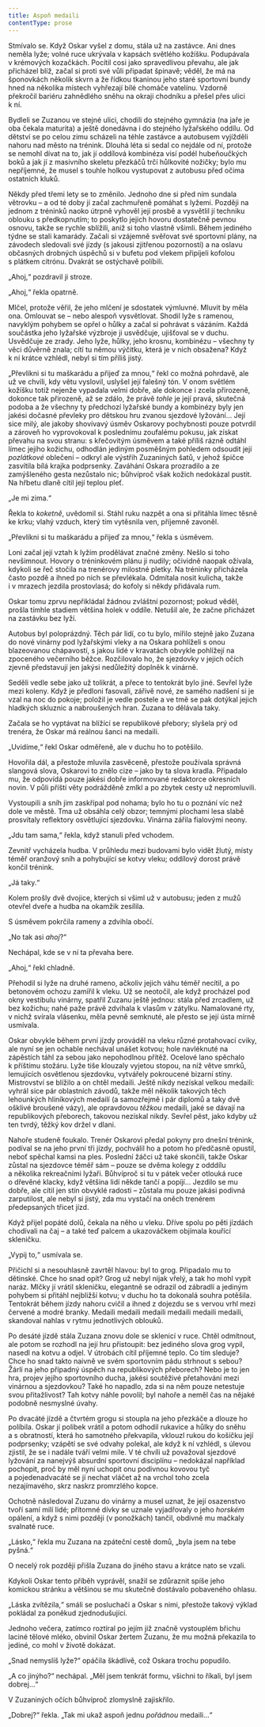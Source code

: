 ```yaml
---
title: Aspoň medaili
contentType: prose
---
```


<section>

Stmívalo se. Když Oskar vyšel z domu, stála už na zastávce. Ani dnes neměla lyže; volné ruce ukrývala v kapsách světlého kožíšku. Podupávala v krémových kozačkách. Pocítil cosi jako spravedlivou převahu, ale jak přicházel blíž, začal si proti své vůli připadat špinavě; věděl, že má na šponovkách několik skvrn a že řídkou tkaninou jeho staré sportovní bundy hned na několika místech vyhřezají bílé chomáče vatelínu. Vzdorně překročil bariéru zahnědlého sněhu na okraji chodníku a přešel přes ulici k ní.

</section>

<section>

Bydleli se Zuzanou ve stejné ulici, chodili do stejného gymnázia (na jaře je oba čekala maturita) a ještě donedávna i do stejného lyžařského oddílu. Od dětství se po celou zimu scházeli na téhle zastávce a autobusem vyjížděli nahoru nad město na trénink. Dlouhá léta si sedal co nejdále od ní, protože se nemohl dívat na to, jak jí oddílová kombinéza visí podél hubeňoučkých boků a jak jí z masivního skeletu přezkáčů trčí hůlkovité nožičky; bylo mu nepříjemné, že musel s touhle holkou vystupovat z autobusu před očima ostatních kluků.

Někdy před třemi lety se to změnilo. Jednoho dne si před ním sundala větrovku – a od té doby jí začal zachmuřeně pomáhat s lyžemi. Později na jednom z tréninků naoko útrpně vyhověl její prosbě a vysvětlil jí techniku oblouku s předkopnutím; to poskytlo jejich hovoru dostatečně pevnou osnovu, takže se rychle sblížili, aniž si toho vlastně všimli. Během jediného týdne se stali kamarády. Začali si vzájemně svěřovat své sportovní plány, na závodech sledovali své jízdy (s jakousi zjitřenou pozorností) a na oslavu občasných drobných úspěchů si v bufetu pod vlekem připíjeli kofolou s plátkem citrónu. Dvakrát se ostýchavě políbili.

</section>

<section>

„Ahoj,“ pozdravil ji stroze.

„Ahoj,“ řekla opatrně.

Mlčel, protože věřil, že jeho mlčení je sdostatek výmluvné. Mluvit by měla ona. Omlouvat se – nebo alespoň vysvětlovat. Shodil lyže s ramenou, navyklým pohybem se opřel o hůlky a začal si pohrávat s vázáním. Každá součástka jeho lyžařské výzbroje ji usvědčuje, ujišťoval se v duchu. Usvědčuje ze zrady. Jeho lyže, hůlky, jeho krosnu, kombinézu – všechny ty věci důvěrně znala; cítí tu němou výčitku, která je v nich obsažena? Když k ní krátce vzhlédl, nebyl si tím příliš jistý.

„Převlíkni si tu maškarádu a přijeď za mnou,“ řekl co možná pohrdavě, ale už ve chvíli, kdy větu vyslovil, uslyšel její falešný tón. V onom světlém kožíšku totiž nejenže vypadala velmi dobře, ale dokonce i zcela přirozeně, dokonce tak přirozeně, až se zdálo, že právě _tohle_ je její pravá, skutečná podoba a že všechny ty předchozí lyžařské bundy a kombinézy byly jen jakési dočasné převleky pro dětskou hru zvanou sjezdové lyžování… Její sice milý, ale jakoby shovívavý úsměv Oskarovy pochybnosti pouze potvrdil a zároveň ho vyprovokoval k poslednímu zoufalému pokusu, jak získat převahu na svou stranu: s křečovitým úsměvem a také příliš rázně odtáhl límec jejího kožichu, odhodlán jediným posměšným pohledem odsoudit její _pozlátkové_ oblečení – odkryl ale výstřih Zuzaniných šatů, v jehož špičce zasvítila bílá krajka podprsenky. Zaváhání Oskara prozradilo a ze zamýšleného gesta nezůstalo nic; bůhvíproč však kožich nedokázal pustit. Na hřbetu dlaně cítil její teplou pleť.

„Je mi zima.“

Řekla to _koketně_, uvědomil si. Stáhl ruku nazpět a ona si přitáhla límec těsně ke krku; vlahý vzduch, který tím vytěsnila ven, příjemně zavoněl.

„Převlíkni si tu maškarádu a přijeď za mnou,“ řekla s úsměvem.

</section>

<section>

Loni začal její vztah k lyžím prodělávat značné změny. Nešlo si toho nevšimnout. Hovory o tréninkovém plánu ji nudily; očividně naopak ožívala, kdykoli se řeč stočila na trenérovy milostné pletky. Na tréninky přicházela často pozdě a ihned po nich se převlékala. Odmítala nosit kulicha, takže i v mrazech jezdila prostovlasá; do kofoly si někdy přidávala rum.

Oskar tomu zprvu nepřikládal žádnou zvláštní pozornost; pokud věděl, prošla tímhle stadiem většina holek v oddíle. Netušil ale, že začne přicházet na zastávku bez lyží.

</section>

<section>

Autobus byl poloprázdný. Těch pár lidí, co tu bylo, mířilo stejně jako Zuzana do nové vinárny pod lyžařskými vleky a na Oskara pohlíželi s onou blazeovanou chápavostí, s jakou lidé v kravatách obvykle pohlížejí na zpoceného večerního běžce. Rozčilovalo ho, že sjezdovky v jejich očích zjevně představují jen jakýsi nedůležitý doplněk k vinárně.

Seděli vedle sebe jako už tolikrát, a přece to tentokrát bylo jiné. Sevřel lyže mezi koleny. Když je předloni fasovali, zářivě nové, ze samého nadšení si je vzal na noc do pokoje; položil je vedle postele a ve tmě se pak dotýkal jejich hladkých skluznic a nabroušených hran. Zuzana to dělávala taky.

Začala se ho vyptávat na blížící se republikové přebory; slyšela prý od trenéra, že Oskar má reálnou šanci na medaili.

„Uvidíme,“ řekl Oskar odměřeně, ale v duchu ho to potěšilo.

Hovořila dál, a přestože mluvila zasvěceně, přestože používala správná slangová slova, Oskarovi to znělo cize – jako by ta slova kradla. Připadalo mu, že odpovídá pouze jakési dobře informované redaktorce okresních novin. V půli příští věty podrážděně zmlkl a po zbytek cesty už nepromluvili.

Vystoupili a sníh jim zaskřípal pod nohama; bylo ho tu o poznání víc než dole ve městě. Tma už obsáhla celý obzor; temnými plochami lesa slabě prosvítaly reflektory osvětlující sjezdovku. Vinárna zářila fialovými neony.

„Jdu tam sama,“ řekla, když stanuli před vchodem.

Zevnitř vycházela hudba. V průhledu mezi budovami bylo vidět žlutý, místy téměř oranžový sníh a pohybující se kotvy vleku; oddílový dorost právě končil trénink.

„Já taky.“

Kolem prošly dvě dvojice, kterých si všiml už v autobusu; jeden z mužů otevřel dveře a hudba na okamžik zesílila.

S úsměvem pokrčila rameny a zdvihla obočí.

„No tak asi _ahoj_?“

Nechápal, kde se v ní ta převaha bere.

„Ahoj,“ řekl chladně.

Přehodil si lyže na druhé rameno, ačkoliv jejich váhu téměř necítil, a po betonovém ochozu zamířil k vleku. Už se neotočil, ale když procházel pod okny vestibulu vinárny, spatřil Zuzanu ještě jednou: stála před zrcadlem, už bez kožichu; nahé paže právě zdvihala k vlasům v zátylku. Namalované rty, v nichž svírala vlásenku, měla pevně semknuté, ale přesto se její ústa mírně usmívala.

Oskar obvykle během první jízdy prováděl na vleku různé protahovací cviky, ale nyní se jen ochable nechával unášet kotvou; hole navléknuté na zápěstích táhl za sebou jako nepohodlnou přítěž. Ocelové lano spěchalo k příštímu stožáru. Lyže tiše klouzaly vyjetou stopou, na níž větve smrků, lemujících osvětlenou sjezdovku, vytvářely pokroucené bizarní stíny. Mistrovství se blížilo a on chtěl medaili. Ještě nikdy nezískal velkou medaili: vyhrál sice pár oblastních závodů, takže měl několik takových těch lehounkých hliníkových medailí (a samozřejmě i pár diplomů a taky dvě ošklivé broušené vázy), ale opravdovou _těžkou_ medaili, jaké se dávají na republikových přeborech, takovou nezískal nikdy. Sevřel pěst, jako kdyby už ten tvrdý, těžký kov držel v dlani.

Nahoře studeně foukalo. Trenér Oskarovi předal pokyny pro dnešní trénink, podíval se na jeho první tři jízdy, pochválil ho a potom ho předčasně opustil, neboť spěchal kamsi na ples. Poslední žáčci už také skončili, takže Oskar zůstal na sjezdovce téměř sám – pouze se dvěma kolegy z odddílu a několika rekreačními lyžaři. Bůhvíproč si tu v pátek večer otlouká ruce o dřevěné klacky, když většina lidí někde tančí a popíjí… Jezdilo se mu dobře, ale cítil jen stín obvyklé radosti – zůstala mu pouze jakási podivná zarputilost, ale nebyl si jistý, zda mu vystačí na oněch trenérem předepsaných třicet jízd.

</section>

<section>

Když přijel popáté dolů, čekala na něho u vleku. Dříve spolu po pěti jízdách chodívali na čaj – a také teď palcem a ukazováčkem objímala kouřící skleničku.

„Vypij to,“ usmívala se.

Přičichl si a nesouhlasně zavrtěl hlavou: byl to grog. Připadalo mu to dětinské. Chce ho snad opít? Grog už nebyl nijak vřelý, a tak ho mohl vypít naráz. Mlčky jí vrátil skleničku, elegantně se odrazil od zábradlí a jediným pohybem si přitáhl nejbližší kotvu; v duchu ho ta dokonalá souhra potěšila. Tentokrát během jízdy nahoru cvičil a ihned z dojezdu se s vervou vrhl mezi červené a modré branky. Medaili medaili medaili medaili medaili medaili, skandoval nahlas v rytmu jednotlivých oblouků.

Po desáté jízdě stála Zuzana znovu dole se sklenicí v ruce. Chtěl odmítnout, ale potom se rozhodl na její hru přistoupit: bez jediného slova grog vypil, nasedl na kotvu a odjel. V útrobách cítil příjemné teplo. Co tím sleduje? Chce ho snad takto naivně ve svém sportovním pádu strhnout s sebou? Žárlí na jeho případný úspěch na republikových přeborech? Nebo je to jen hra, projev jejího sportovního ducha, jakési soutěživé přetahování mezi vinárnou a sjezdovkou? Také ho napadlo, zda si na něm pouze netestuje svou přitažlivost? Tah kotvy náhle povolil; byl nahoře a neměl čas na nějaké podobně nesmyslné úvahy.

</section>

<section>

Po dvacáté jízdě a čtvrtém grogu si stoupla na jeho přezkáče a dlouze ho políbila. Oskar jí polibek vrátil a potom odhodil rukavice a hůlky do sněhu a s obratností, která ho samotného překvapila, vklouzl rukou do košíčku její podprsenky; vzápětí se své odvahy polekal, ale když k ní vzhlédl, s úlevou zjistil, že se i nadále tváří velmi mile. V té chvíli už považoval sjezdové lyžování za nanejvýš absurdní sportovní disciplínu – nedokázal například pochopit, proč by měl nyní uchopit onu podivnou kovovou tyč a pojedenadvacáté se jí nechat vláčet až na vrchol toho zcela nezajímavého, skrz naskrz promrzlého kopce.

Ochotně následoval Zuzanu do vinárny a musel uznat, že její osazenstvo tvoří samí milí lidé; přítomné dívky se uznale vyjadřovaly o jeho _horském_ opálení, a když s nimi později (v ponožkách) tančil, obdivně mu mačkaly svalnaté ruce.

„Lásko,“ řekla mu Zuzana na zpáteční cestě domů, „byla jsem na tebe pyšná.“

</section>

<section>

O necelý rok později přišla Zuzana do jiného stavu a krátce nato se vzali.

Kdykoli Oskar tento příběh vyprávěl, snažil se zdůraznit spíše jeho komickou stránku a většinou se mu skutečně dostávalo pobaveného ohlasu.

„Láska zvítězila,“ smáli se posluchači a Oskar s nimi, přestože takový výklad pokládal za poněkud zjednodušující.

</section>

<section>

Jednoho večera, zatímco roztíral po jejím již značně vystouplém břichu laciné tělové mléko, obvinil Oskar žertem Zuzanu, že mu možná překazila to jediné, co mohl v životě dokázat.

„Snad nemyslíš lyže?“ opáčila škádlivě, což Oskara trochu popudilo.

„A co jinýho?“ nechápal. „Měl jsem tenkrát formu, všichni to říkali, byl jsem dobrej…“

V Zuzaniných očích bůhvíproč zlomyslně zajiskřilo.

„Dobrej?“ řekla. „Tak mi ukaž aspoň jednu _pořádnou_ medaili…“

</section>
